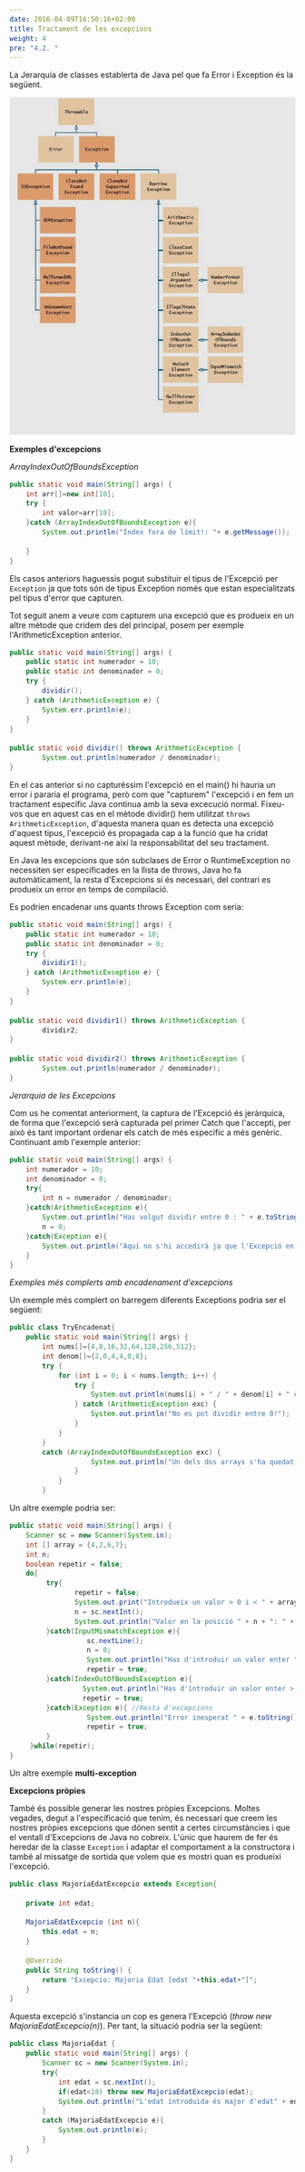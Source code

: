 ```yaml
---
date: 2016-04-09T16:50:16+02:00
title: Tractament de les excepcions
weight: 4
pre: "4.2. "
---
```


La Jerarquia de classes establerta de Java pel que fa Error i Exception és la següent.

![Jerarquia](./images/jerarquia.jpg?width=500px)

**Exemples d'excepcions** 

*ArrayIndexOutOfBoundsException*

```java
public static void main(String[] args) {
    int arr[]=new int[10];
    try {
        int valor=arr[10];
    }catch (ArrayIndexOutOfBoundsException e){
        System.out.println("Índex fora de límit!: "+ e.getMessage());

    }
}
```

Els casos anteriors haguessis pogut substituir el tipus de l'Excepció per `Exception` ja que tots són de tipus Exception només que estan especialitzats pel tipus d'error que capturen.

Tot seguit anem a veure com capturem una excepció que es produeix en un altre mètode que cridem des del principal, posem per exemple l'ArithmeticException anterior.

```java
public static void main(String[] args) {
    public static int numerador = 10;
    public static int denominador = 0;
    try {
		dividir();
	} catch (ArithmeticException e) {
		System.err.println(e);
	}
}

public static void dividir() throws ArithmeticException {
		System.out.println(numerador / denominador);
}
```

En el cas anterior si no capturéssim l'excepció en el main() hi hauria un error i pararia el programa, però com que "capturem" l'excepció i en fem un tractament específic Java continua amb la seva excecució normal. Fixeu-vos que en aquest cas en el mètode dividir() hem utilitzat `throws ArithmeticException`, d'aquesta manera quan es detecta una excepció d'aquest tipus, l'excepció és propagada cap a la funció que ha cridat aquest mètode, derivant-ne així la responsabilitat del seu tractament. 

En Java les excepcions que són subclases de Error o RuntimeException no necessiten ser especificades en la llista de throws, Java ho fa automàticament, la resta d'Excepcions sí és necessari, del contrari es produeix un error en temps de compilació.

Es podrien encadenar uns quants throws Exception com seria:

```java
public static void main(String[] args) {
    public static int numerador = 10;
    public static int denominador = 0;
    try {
		dividir1();
	} catch (ArithmeticException e) {
		System.err.println(e);
	}
}

public static void dividir1() throws ArithmeticException {
		dividir2;
}

public static void dividir2() throws ArithmeticException {
		System.out.println(numerador / denominador);
}
```

*Jerarquia de les Excepcions*

Com us he comentat anteriorment, la captura de l'Excepció és jeràrquica, de forma que l'excepció serà capturada pel primer Catch que l'accepti, per això és tant important ordenar els catch de més específic a més genèric. Continuant amb l'exemple anterior:

```java
public static void main(String[] args) {
    int numerador = 10;
    int denominador = 0;
    try{                                 
        int n = numerador / denominador;
    }catch(ArithmeticException e){
        System.out.println("Has volgut dividir entre 0 : " + e.toString());  
        n = 0;          
    }catch(Exception e){
        System.out.println("Aquí no s'hi accedirà ja que l'Excepció en aquest cas serà capturada per ArithmeticException");          
    }
}
```

*Exemples més complerts amb encadenament d'excepcions*

Un exemple més complert on barregem diferents Exceptions podria ser el següent:

```java
public class TryEncadenat{
    public static void main(String[] args) {
        int nums[]={4,8,16,32,64,128,256,512};
        int denom[]={2,0,4,4,0,8};
        try {
            for (int i = 0; i < nums.length; i++) {
                try { 
                    System.out.println(nums[i] + " / " + denom[i] + " es " + nums[i] / denom[i]);
                } catch (ArithmeticException exc) {
                    System.out.println("No es pot dividir entre 0!");
                }
            }
        }
        catch (ArrayIndexOutOfBoundsException exc) {
                    System.out.println("Un dels dos arrays s'ha quedat sense més valors. FINALITZA aquí!");
                }
            }
        }

```

Un altre exemple podria ser:

```java
public static void main(String[] args) {
    Scanner sc = new Scanner(System.in);
    int [] array = {4,2,6,7};
    int n;
    boolean repetir = false;
    do{
         try{
                repetir = false;
                System.out.print("Introdueix un valor > 0 i < " + array.length + " ");                     
                n = sc.nextInt();
                System.out.println("Valor en la posició " + n + ": " + array[n]);
         }catch(InputMismatchException e){
                   sc.nextLine();
                   n = 0;
                   System.out.println("Has d'introduir un valor enter ");
                   repetir = true;
         }catch(IndexOutOfBoundsException e){
                  System.out.println("Has d'introduir un valor enter > 0 i < " + array.length + " ");           
                  repetir = true;
         }catch(Exception e){ //Resta d'excepcions
                   System.out.println("Error inesperat " + e.toString());
                   repetir = true;
         }
     }while(repetir);
}
```

Un altre exemple **multi-exception**



**Excepcions pròpies**

També és possible generar les nostres pròpies Excepcions. Moltes vegades, degut a l'especificació que tenim, és necessari que creem les nostres pròpies excepcions que dónen sentit a certes circumstàncies i que el ventall d'Excepcions de Java no cobreix. L'únic que haurem de fer és heredar de la classe `Exception` i adaptar el comportament a la constructora i també al missatge de sortida que volem que es mostri quan es produeixi l'excepció. 

```java
public class MajoriaEdatExcepcio extends Exception{

    private int edat;

    MajoriaEdatExcepcio (int n){
        this.edat = n;
    }

    @Override
    public String toString() {
        return "Excepcio: Majoria Edat [edat "+this.edat+"]";
    }
}
```

Aquesta excepció s'instancia un cop es genera l'Excepció (*throw new MajoriaEdatExcepcio(n)*). Per tant, la situació podria ser la següent:

```java
public class MajoriaEdat {
    public static void main(String[] args) {
        Scanner sc = new Scanner(System.in);
        try{
            int edat = sc.nextInt();
            if(edat<18) throw new MajoriaEdatExcepcio(edat);
            System.out.println("L'edat introduida és major d'edat" + edat);
        }
        catch (MajoriaEdatExcepcio e){
            System.out.println(e);
        }
    }
}
```
